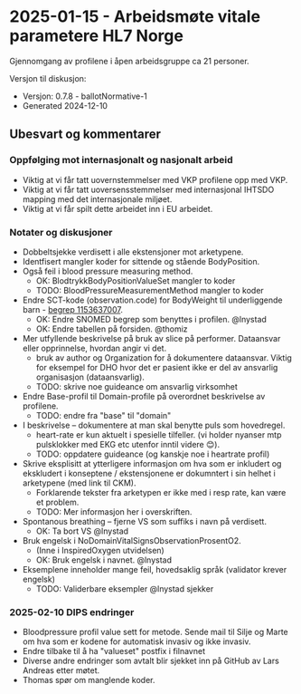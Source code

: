 # 2025-01-15 - Arbeidsmøte vitale parametere HL7 Norge

Gjennomgang av profilene i åpen arbeidsgruppe ca 21 personer.

Versjon til diskusjon:

* Versjon: 0.7.8 - ballotNormative-1
* Generated 2024-12-10

## Ubesvart og kommentarer

### Oppfølging mot internasjonalt og nasjonalt arbeid

* Viktig at vi får tatt uovernstemmelser med VKP profilene opp med VKP.
* Viktig at vi får tatt uoversensstemmelser med internasjonal IHTSDO mapping med det internasjonale miljøet.
* Viktig at vi får spilt dette arbeidet inn i EU arbeidet.

### Notater og diskusjoner

* Dobbeltsjekke verdisett i alle ekstensjoner mot arketypene.  
* Identfisert mangler koder for sittende og stående BodyPosition.  
* Også feil i blood pressure measuring method.  
  * OK: BlodtrykkBodyPositionValueSet mangler to koder
  * TODO: BloodPressureMeasurementMethod mangler to koder
* Endre SCT-kode (observation.code) for BodyWeight til underliggende barn - [begrep 1153637007](https://browser.ihtsdotools.org/?perspective=full&conceptId1=1153637007&edition=MAIN/SNOMEDCT-NO&release=&languages=no,en).  
  * OK: Endre SNOMED begrep som benyttes i profilen. @lnystad
  * OK: Endre tabellen på forsiden. @thomiz
* Mer utfyllende beskrivelse på bruk av slice på performer. Dataansvar eller opprinnelse, hvordan angir vi det.  
  * bruk av author og Organization for å dokumentere dataansvar. Viktig for eksempel for DHO hvor det er pasient ikke er del av ansvarlig organisasjon (dataansvarlig).  
  * TODO: skrive noe guideance om ansvarlig virksomhet
* Endre Base-profil til Domain-profile på overordnet beskrivelse av profilene.
  * TODO: endre fra "base" til "domain"  
* I beskrivelse – dokumentere at man skal benytte puls som hovedregel.  
  * heart-rate er kun aktuelt i spesielle tilfeller. (vi holder nyanser mtp pulsklokker med EKG etc utenfor inntil videre 😊).  
  * TODO: oppdatere guideance (og kanskje noe i heartrate profil)
* Skrive eksplisitt at ytterligere informasjon om hva som er inkludert og ekskludert i konseptene / ekstensjonene er dokumntert i sin helhet i arketypene (med link til CKM).  
  * Forklarende tekster fra arketypen er ikke med i resp rate, kan være et problem.
  * TODO: Mer informasjon her i overskriften.
* Spontanous breathing – fjerne VS som suffiks i navn på verdisett.  
  * OK: Ta bort VS @lnystad 
* Bruk engelsk i NoDomainVitalSignsObservationProsentO2. 
  * (Inne i InspiredOxygen utvidelsen) 
  * OK: Bruk engelsk i navnet. @lnystad 
* Eksemplene inneholder mange feil, hovedsaklig språk (validator krever engelsk)
  * TODO: Validerbare eksempler @lnystad sjekker

### 2025-02-10 DIPS endringer

* Bloodpressure profil value sett for metode. Sende mail til Silje og Marte om hva som er kodene for automatisk invasiv og ikke invasiv.
* Endre tilbake til å ha "valueset" postfix i filnavnet
* Diverse andre endringer som avtalt blir sjekket inn på GitHub av Lars Andreas etter møtet.
* Thomas spør om manglende koder.
